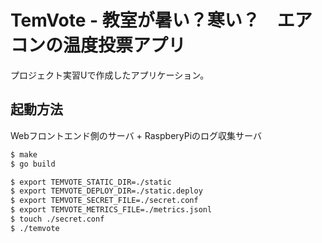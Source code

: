 # TemVote - 教室が暑い？寒い？　エアコンの温度投票アプリ
プロジェクト実習Uで作成したアプリケーション。

## 起動方法
Webフロントエンド側のサーバ + RaspberyPiのログ収集サーバ

```bash
$ make
$ go build

$ export TEMVOTE_STATIC_DIR=./static
$ export TEMVOTE_DEPLOY_DIR=./static.deploy
$ export TEMVOTE_SECRET_FILE=./secret.conf
$ export TEMVOTE_METRICS_FILE=./metrics.jsonl
$ touch ./secret.conf
$ ./temvote
```
